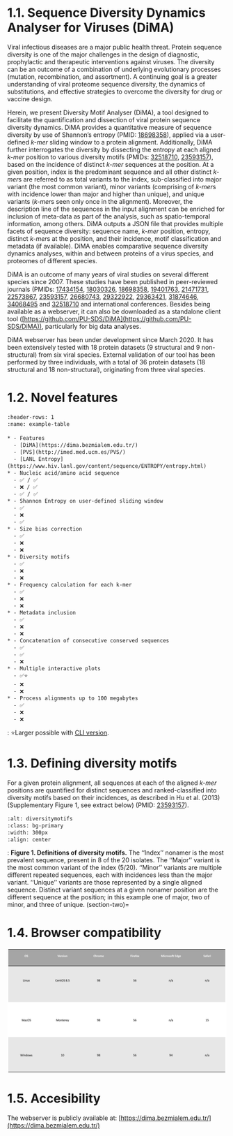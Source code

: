 # 1.1. Sequence Diversity Dynamics Analyser for Viruses (DiMA)
Viral infectious diseases are a major public health threat. Protein sequence diversity is one of the major challenges in the design of diagnostic, prophylactic and therapeutic interventions against viruses. The diversity can be an outcome of a combination of underlying evolutionary processes (mutation, recombination, and assortment). A continuing goal is a greater understanding of viral proteome sequence diversity, the dynamics of substitutions, and effective strategies to overcome the diversity for drug or vaccine design.

Herein, we present Diversity Motif Analyser (DiMA), a tool designed to facilitate the quantification and dissection of viral protein sequence diversity dynamics. DiMA provides a quantitative measure of sequence diversity by use of Shannon’s entropy (PMID: [18698358](https://pubmed.ncbi.nlm.nih.gov/18698358/)), applied via a user-defined *k-mer* sliding window to a protein alignment. Additionally, DiMA further interrogates the diversity by dissecting the entropy at each aligned *k-mer* position to various diversity motifs (PMIDs: [32518710](https://pubmed.ncbi.nlm.nih.gov/32518710/), [23593157](https://pubmed.ncbi.nlm.nih.gov/23593157/)), based on the incidence of distinct *k-mer* sequences at the position. At a given position, index is the predominant sequence and all other distinct *k-mer*s are referred to as total variants to the index, sub-classified into major variant (the most common variant), minor variants (comprising of *k-mer*s with incidence lower than major and higher than unique), and unique variants (*k-mer*s seen only once in the alignment). Moreover, the description line of the sequences in the input alignment can be enriched for inclusion of meta-data as part of the analysis, such as spatio-temporal information, among others. DiMA outputs a JSON file that provides multiple facets of sequence diversity: sequence name, *k-mer* position, entropy, distinct *k-mer*s at the position, and their incidence, motif classification and metadata (if available). DiMA enables comparative sequence diversity dynamics analyses, within and between proteins of a virus species, and proteomes of different species.

DiMA is an outcome of many years of viral studies on several different species since 2007. These studies have been published in peer-reviewed journals (PMIDs: [17434154](https://pubmed.ncbi.nlm.nih.gov/17434154/), [18030326](https://pubmed.ncbi.nlm.nih.gov/18030326/), [18698358](https://pubmed.ncbi.nlm.nih.gov/18698358/), [19401763](https://pubmed.ncbi.nlm.nih.gov/19401763/), [21471731](https://pubmed.ncbi.nlm.nih.gov/21471731/), [22573867](https://pubmed.ncbi.nlm.nih.gov/22573867/), [23593157](https://pubmed.ncbi.nlm.nih.gov/23593157/), [26680743](https://pubmed.ncbi.nlm.nih.gov/26680743/), [29322922](https://pubmed.ncbi.nlm.nih.gov/29322922/), [29363421](https://pubmed.ncbi.nlm.nih.gov/29363421/), [31874646](https://pubmed.ncbi.nlm.nih.gov/31874646/), [34068495](https://pubmed.ncbi.nlm.nih.gov/34068495/) and [32518710](https://pubmed.ncbi.nlm.nih.gov/32518710/) and international conferences. Besides being available as a webserver, it can also be downloaded as a standalone client tool ([https://github.com/PU-SDS/DiMA](https://github.com/PU-SDS/DiMA)), particularly for big data analyses.

DiMA webserver has been under development since March 2020. It has been extensively tested with 18 protein datasets (9 structural and 9 non-structural) from six viral species. External validation of our tool has been performed by three individuals, with a total of 36 protein datasets (18 structural and 18 non-structural), originating from three viral species.

# 1.2. Novel features 

```{list-table} Table 1. Novel features of DiMA compared to similar web servers
:header-rows: 1
:name: example-table

* - Features
  - [DiMA](https://dima.bezmialem.edu.tr/)
  - [PVS](http://imed.med.ucm.es/PVS/)
  - [LANL Entropy](https://www.hiv.lanl.gov/content/sequence/ENTROPY/entropy.html)
* - Nucleic acid/amino acid sequence
  - ✅ / ✅
  - ❌ / ✅
  - ✅ / ✅
* - Shannon Entropy on user-defined sliding window
  - ✅
  - ❌
  - ✅
* - Size bias correction
  - ✅
  - ❌
  - ❌
* - Diversity motifs
  - ✅
  - ❌
  - ❌
* - Frequency calculation for each k-mer
  - ✅
  - ❌
  - ❌
* - Metadata inclusion
  - ✅
  - ❌
  - ❌
* - Concatenation of consecutive conserved sequences
  - ✅
  - ✅
  - ❌
* - Multiple interactive plots 
  - ✅⭐
  - ❌
  - ❌
* - Process alignments up to 100 megabytes
  - ✅ 
  - ❌
  - ❌
```
<a></a> 
: ⭐Larger possible with [CLI version](https://github.com/PU-SDS/DiMA).
# 1.3. Defining diversity motifs

For a given protein alignment, all sequences at each of the aligned *k-mer* positions are quantified for distinct sequences and ranked-classified into diversity motifs based on their incidences, as described in Hu et al. (2013) (Supplementary Figure 1, see extract below) (PMID: [23593157](https://pubmed.ncbi.nlm.nih.gov/23593157/)).  

```{image} images/diversity_motifs.svg
:alt: diversitymotifs
:class: bg-primary
:width: 300px
:align: center
```
<a></a> 
: **Figure 1. Definitions of diversity motifs.** The ‘‘Index’’ nonamer is the most prevalent sequence, present in 8 of the 20 isolates. The ‘‘Major’’ variant is the most common variant of the index (5/20). ‘‘Minor’’ variants are multiple different repeated sequences, each with incidences less than the major variant. ‘‘Unique’’ variants are those represented by a single aligned sequence. Distinct variant sequences at a given nonamer position are the different sequence at the position; in this example one of major, two of minor, and three of unique.
(section-two)=
# 1.4. Browser compatibility

![browserc](images/browserc.png)

# 1.5. Accesibility

The webserver is publicly available at:
[https://dima.bezmialem.edu.tr/](https://dima.bezmialem.edu.tr/)
